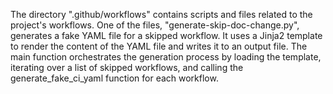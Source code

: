The directory ".github/workflows" contains scripts and files related to the project's workflows. One of the files, "generate-skip-doc-change.py", generates a fake YAML file for a skipped workflow. It uses a Jinja2 template to render the content of the YAML file and writes it to an output file. The main function orchestrates the generation process by loading the template, iterating over a list of skipped workflows, and calling the generate_fake_ci_yaml function for each workflow.